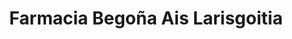 ---
title: "Farmacia Begoña Ais Larisgoitia"
url: /laudio-llodio/farmacia-begona-ais-larisgoitia/
shop: Drogerie
---